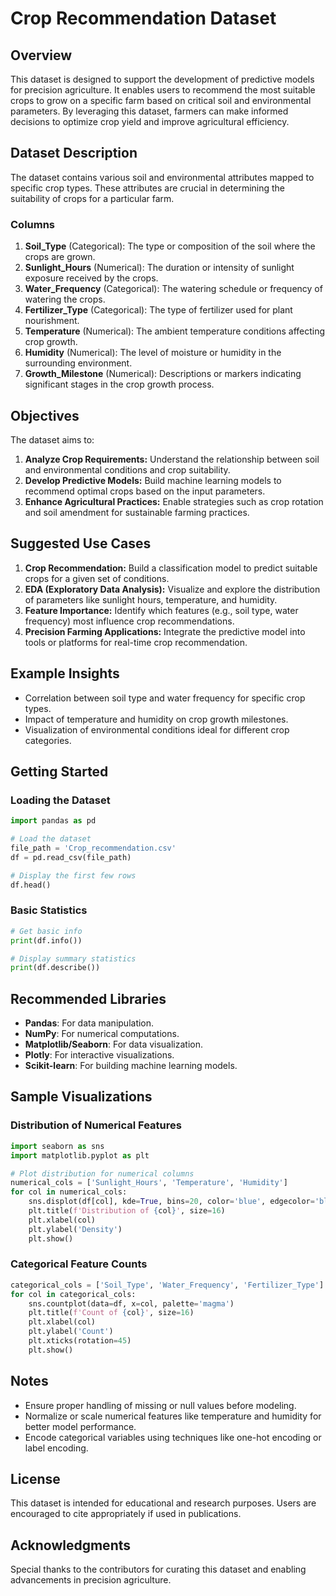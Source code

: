 
# Crop Recommendation Dataset

## Overview
This dataset is designed to support the development of predictive models for precision agriculture. It enables users to recommend the most suitable crops to grow on a specific farm based on critical soil and environmental parameters. By leveraging this dataset, farmers can make informed decisions to optimize crop yield and improve agricultural efficiency.

## Dataset Description
The dataset contains various soil and environmental attributes mapped to specific crop types. These attributes are crucial in determining the suitability of crops for a particular farm.

### Columns
1. **Soil_Type** (Categorical): The type or composition of the soil where the crops are grown.
2. **Sunlight_Hours** (Numerical): The duration or intensity of sunlight exposure received by the crops.
3. **Water_Frequency** (Categorical): The watering schedule or frequency of watering the crops.
4. **Fertilizer_Type** (Categorical): The type of fertilizer used for plant nourishment.
5. **Temperature** (Numerical): The ambient temperature conditions affecting crop growth.
6. **Humidity** (Numerical): The level of moisture or humidity in the surrounding environment.
7. **Growth_Milestone** (Numerical): Descriptions or markers indicating significant stages in the crop growth process.

## Objectives
The dataset aims to:
1. **Analyze Crop Requirements:** Understand the relationship between soil and environmental conditions and crop suitability.
2. **Develop Predictive Models:** Build machine learning models to recommend optimal crops based on the input parameters.
3. **Enhance Agricultural Practices:** Enable strategies such as crop rotation and soil amendment for sustainable farming practices.

## Suggested Use Cases
1. **Crop Recommendation:** Build a classification model to predict suitable crops for a given set of conditions.
2. **EDA (Exploratory Data Analysis):** Visualize and explore the distribution of parameters like sunlight hours, temperature, and humidity.
3. **Feature Importance:** Identify which features (e.g., soil type, water frequency) most influence crop recommendations.
4. **Precision Farming Applications:** Integrate the predictive model into tools or platforms for real-time crop recommendation.

## Example Insights
- Correlation between soil type and water frequency for specific crop types.
- Impact of temperature and humidity on crop growth milestones.
- Visualization of environmental conditions ideal for different crop categories.

## Getting Started
### Loading the Dataset
```python
import pandas as pd

# Load the dataset
file_path = 'Crop_recommendation.csv'
df = pd.read_csv(file_path)

# Display the first few rows
df.head()
```

### Basic Statistics
```python
# Get basic info
print(df.info())

# Display summary statistics
print(df.describe())
```

## Recommended Libraries
- **Pandas**: For data manipulation.
- **NumPy**: For numerical computations.
- **Matplotlib/Seaborn**: For data visualization.
- **Plotly**: For interactive visualizations.
- **Scikit-learn**: For building machine learning models.

## Sample Visualizations
### Distribution of Numerical Features
```python
import seaborn as sns
import matplotlib.pyplot as plt

# Plot distribution for numerical columns
numerical_cols = ['Sunlight_Hours', 'Temperature', 'Humidity']
for col in numerical_cols:
    sns.displot(df[col], kde=True, bins=20, color='blue', edgecolor='black')
    plt.title(f'Distribution of {col}', size=16)
    plt.xlabel(col)
    plt.ylabel('Density')
    plt.show()
```

### Categorical Feature Counts
```python
categorical_cols = ['Soil_Type', 'Water_Frequency', 'Fertilizer_Type']
for col in categorical_cols:
    sns.countplot(data=df, x=col, palette='magma')
    plt.title(f'Count of {col}', size=16)
    plt.xlabel(col)
    plt.ylabel('Count')
    plt.xticks(rotation=45)
    plt.show()
```

## Notes
- Ensure proper handling of missing or null values before modeling.
- Normalize or scale numerical features like temperature and humidity for better model performance.
- Encode categorical variables using techniques like one-hot encoding or label encoding.

## License
This dataset is intended for educational and research purposes. Users are encouraged to cite appropriately if used in publications.

## Acknowledgments
Special thanks to the contributors for curating this dataset and enabling advancements in precision agriculture.

